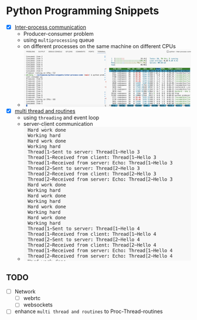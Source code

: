 # Python Programming Snippets


- [x] [Inter-process communication](inter-process-comm/producer_consumer.py)
  * Producer-consumer problem
  * using `multiprocessing` queue
  * on different processes on the same machine on different CPUs
  * ![CPU Utilization rate](./assets/readme/ipc.png)
- [x] [multi thread and routines](./concurrency/routines.py)
  * using `threading` and event loop
  * server-client communication
  * ![running log](./assets/readme/routines.png)

## TODO
- [ ] Network
  - [ ] webrtc
  - [ ] websockets
- [ ] enhance `multi thread and routines` to Proc-Thread-routines